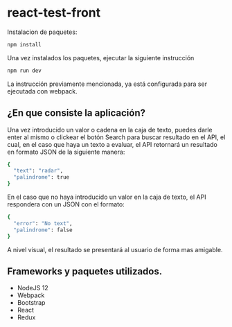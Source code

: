 
# react-test-front

Instalacion de paquetes: 

```bash
npm install
```

Una vez instalados los paquetes, ejecutar la siguiente instrucción
```bash
npm run dev
```

La instrucción previamente mencionada, ya está configurada para ser ejecutada con webpack.

## ¿En que consiste la aplicación?

Una vez introducido un valor o cadena en la caja de texto, puedes darle enter al mismo o clickear el botón Search para buscar resultado en el API, el cual, en el caso que haya un texto a evaluar, el API retornará un resultado en formato JSON de la siguiente manera: 
```bash
{
  "text": "radar",
  "palindrome": true
}
```

En el caso que no haya introducido un valor en la caja de texto, el API respondera con un JSON con el formato: 
```bash
{
  "error": "No text",
  "palindrome": false
}
```
A nivel visual, el resultado se presentará al usuario de forma mas amigable.

## Frameworks y paquetes utilizados.
- NodeJS 12
- Webpack
- Bootstrap
- React
- Redux